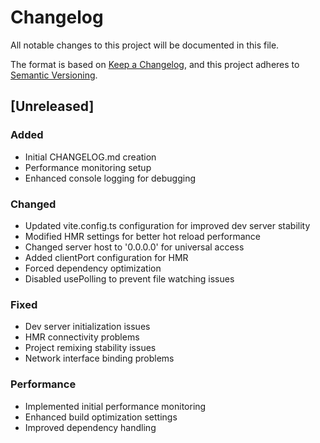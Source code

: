 # Changelog
All notable changes to this project will be documented in this file.

The format is based on [Keep a Changelog](https://keepachangelog.com/en/1.0.0/),
and this project adheres to [Semantic Versioning](https://semver.org/spec/v2.0.0.html).

## [Unreleased]

### Added
- Initial CHANGELOG.md creation
- Performance monitoring setup
- Enhanced console logging for debugging

### Changed
- Updated vite.config.ts configuration for improved dev server stability
- Modified HMR settings for better hot reload performance
- Changed server host to '0.0.0.0' for universal access
- Added clientPort configuration for HMR
- Forced dependency optimization
- Disabled usePolling to prevent file watching issues

### Fixed
- Dev server initialization issues
- HMR connectivity problems
- Project remixing stability issues
- Network interface binding problems

### Performance
- Implemented initial performance monitoring
- Enhanced build optimization settings
- Improved dependency handling